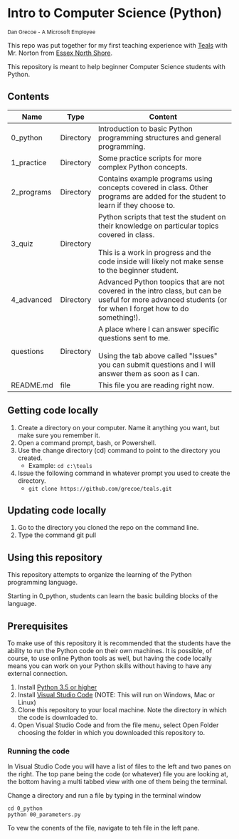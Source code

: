 # Intro to Computer Science (Python)
<sub>Dan Grecoe - A Microsoft Employee </sub>

This repo was put together for my first teaching experience with [Teals](https://www.microsoft.com/en-us/teals/about) with  Mr. Norton from [Essex North Shore](https://essexnorthshore.org/). 

This repository is meant to help beginner Computer Science students with Python.  

## Contents

|Name|Type|Content|
|----------|-------------|-------------|
|0_python|Directory|Introduction to basic Python programming structures and general programming.|
|1_practice|Directory|Some practice scripts for more complex Python concepts.|
|2_programs|Directory|Contains example programs using concepts covered in class. Other programs are added for the student to learn if they choose to.|
|3_quiz|Directory|Python scripts that test the student on their knowledge on particular topics covered in class. <br><br>This is a work in progress and the code inside will likely not make sense to the beginner student.|
|4_advanced|Directory|Advanced Python toopics that are not covered in the intro class, but can be useful for more advanced students (or for when I forget how to do something!).|
|questions|Directory|A place where I can answer specific questions sent to me. <br><br>Using the tab above called "Issues" you can submit questions and I will answer them as soon as I can.|
|README.md|file|This file you are reading right now.|

## Getting code locally

1. Create a directory on your computer. Name it anything you want, but make sure you remember it. 
2. Open a command prompt, bash, or Powershell.
3. Use the change directory (cd) command to point to the directory you created.
    - Example: `cd c:\teals`
4. Issue the following command in whatever prompt you used to create the directory.
    - `git clone https://github.com/grecoe/teals.git`
    
## Updating code locally

1. Go to the directory you cloned the repo on the command line.
2. Type the command git pull

## Using this repository
This repository attempts to organize the learning of the Python programming language. 

Starting in 0_python, students can learn the basic building blocks of the language. 

## Prerequisites
To make use of this repository it is recommended that the students have the ability to run the Python code on their own machines. It is possible, of course, to use online Python tools as well, but having the code locally means you can work on your Python skills without having to have any external connection.

1. Install [Python 3.5 or higher](https://www.python.org/downloads/)
2. Install [Visual Studio Code](https://code.visualstudio.com/download) (NOTE: This will run on Windows, Mac or Linux)
3. Clone this repository to your local machine. Note the directory in which the code is downloaded to.
4. Open Visual Studio Code and from the file menu, select Open Folder choosing the folder in which you downloaded this repository to. 

### Running the code
In Visual Studio Code you will have a list of files to the left and two panes on the right. The top pane being the code (or whatever) file you are looking at, the bottom having a multi tabbed view with one of them being the terminal. 

Change a directory and run a file by typing in the terminal window
```
cd 0_python
python 00_parameters.py
```

To vew the conents of the file, navigate to teh file in the left pane. 
